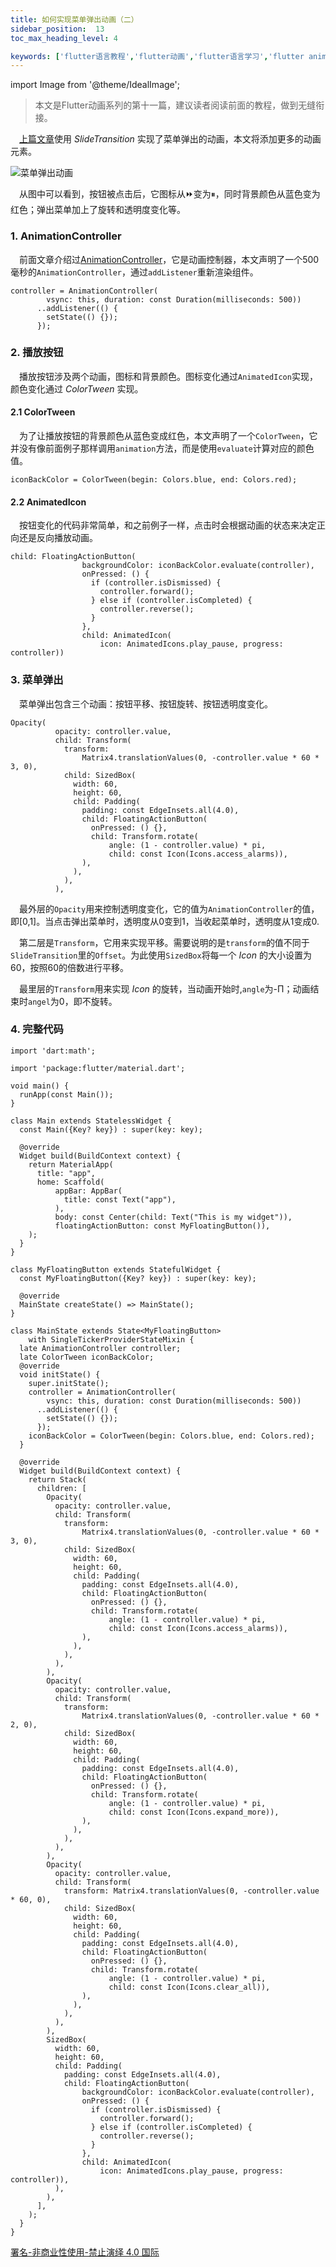 ```yaml
---
title: 如何实现菜单弹出动画（二）
sidebar_position:  13
toc_max_heading_level: 4

keywords: ['flutter语言教程','flutter动画','flutter语言学习','flutter animation contorller']
---
```


import Image from '@theme/IdealImage';

> 本文是Flutter动画系列的第十一篇，建议读者阅读前面的教程，做到无缝衔接。

 [上篇文章](./menu-expand.md)使用 _SlideTransition_ 实现了菜单弹出的动画，本文将添加更多的动画元素。

![菜单弹出动画](./asserts/flutter_fab_expand2.gif)

 从图中可以看到，按钮被点击后，它图标从⏩变为⏸，同时背景颜色从蓝色变为红色；弹出菜单加上了旋转和透明度变化等。

### 1. AnimationController

 前面文章介绍过[AnimationController](./animation-controller.md)，它是动画控制器，本文声明了一个500毫秒的`AnimationController`，通过`addListener`重新渲染组件。

    controller = AnimationController(
            vsync: this, duration: const Duration(milliseconds: 500))
          ..addListener(() {
            setState(() {});
          });

### 2. 播放按钮

 播放按钮涉及两个动画，图标和背景颜色。图标变化通过`AnimatedIcon`实现，颜色变化通过 _ColorTween_ 实现。

#### 2.1 ColorTween

 为了让播放按钮的背景颜色从蓝色变成红色，本文声明了一个`ColorTween`，它并没有像前面例子那样调用`animation`方法，而是使用`evaluate`计算对应的颜色值。

    iconBackColor = ColorTween(begin: Colors.blue, end: Colors.red);

#### 2.2 AnimatedIcon

 按钮变化的代码非常简单，和之前例子一样，点击时会根据动画的状态来决定正向还是反向播放动画。

    child: FloatingActionButton(
                    backgroundColor: iconBackColor.evaluate(controller),
                    onPressed: () {
                      if (controller.isDismissed) {
                        controller.forward();
                      } else if (controller.isCompleted) {
                        controller.reverse();
                      }
                    },
                    child: AnimatedIcon(
                        icon: AnimatedIcons.play_pause, progress: controller))

### 3. 菜单弹出

 菜单弹出包含三个动画：按钮平移、按钮旋转、按钮透明度变化。

    Opacity(
              opacity: controller.value,
              child: Transform(
                transform:
                    Matrix4.translationValues(0, -controller.value * 60 * 3, 0),
                child: SizedBox(
                  width: 60,
                  height: 60,
                  child: Padding(
                    padding: const EdgeInsets.all(4.0),
                    child: FloatingActionButton(
                      onPressed: () {},
                      child: Transform.rotate(
                          angle: (1 - controller.value) * pi,
                          child: const Icon(Icons.access_alarms)),
                    ),
                  ),
                ),
              ),

 最外层的`Opacity`用来控制透明度变化，它的值为`AnimationController`的值，即[0,1]。当点击弹出菜单时，透明度从0变到1，当收起菜单时，透明度从1变成0.

 第二层是`Transform`，它用来实现平移。需要说明的是`transform`的值不同于`SlideTransition`里的`Offset`。为此使用`SizedBox`将每一个 _Icon_ 的大小设置为60，按照60的倍数进行平移。

 最里层的`Transform`用来实现 _Icon_ 的旋转，当动画开始时,`angle`为-Π；动画结束时`angel`为0，即不旋转。

### 4. 完整代码

    import 'dart:math';

    import 'package:flutter/material.dart';

    void main() {
      runApp(const Main());
    }

    class Main extends StatelessWidget {
      const Main({Key? key}) : super(key: key);

      @override
      Widget build(BuildContext context) {
        return MaterialApp(
          title: "app",
          home: Scaffold(
              appBar: AppBar(
                title: const Text("app"),
              ),
              body: const Center(child: Text("This is my widget")),
              floatingActionButton: const MyFloatingButton()),
        );
      }
    }

    class MyFloatingButton extends StatefulWidget {
      const MyFloatingButton({Key? key}) : super(key: key);

      @override
      MainState createState() => MainState();
    }

    class MainState extends State<MyFloatingButton>
        with SingleTickerProviderStateMixin {
      late AnimationController controller;
      late ColorTween iconBackColor;
      @override
      void initState() {
        super.initState();
        controller = AnimationController(
            vsync: this, duration: const Duration(milliseconds: 500))
          ..addListener(() {
            setState(() {});
          });
        iconBackColor = ColorTween(begin: Colors.blue, end: Colors.red);
      }

      @override
      Widget build(BuildContext context) {
        return Stack(
          children: [
            Opacity(
              opacity: controller.value,
              child: Transform(
                transform:
                    Matrix4.translationValues(0, -controller.value * 60 * 3, 0),
                child: SizedBox(
                  width: 60,
                  height: 60,
                  child: Padding(
                    padding: const EdgeInsets.all(4.0),
                    child: FloatingActionButton(
                      onPressed: () {},
                      child: Transform.rotate(
                          angle: (1 - controller.value) * pi,
                          child: const Icon(Icons.access_alarms)),
                    ),
                  ),
                ),
              ),
            ),
            Opacity(
              opacity: controller.value,
              child: Transform(
                transform:
                    Matrix4.translationValues(0, -controller.value * 60 * 2, 0),
                child: SizedBox(
                  width: 60,
                  height: 60,
                  child: Padding(
                    padding: const EdgeInsets.all(4.0),
                    child: FloatingActionButton(
                      onPressed: () {},
                      child: Transform.rotate(
                          angle: (1 - controller.value) * pi,
                          child: const Icon(Icons.expand_more)),
                    ),
                  ),
                ),
              ),
            ),
            Opacity(
              opacity: controller.value,
              child: Transform(
                transform: Matrix4.translationValues(0, -controller.value * 60, 0),
                child: SizedBox(
                  width: 60,
                  height: 60,
                  child: Padding(
                    padding: const EdgeInsets.all(4.0),
                    child: FloatingActionButton(
                      onPressed: () {},
                      child: Transform.rotate(
                          angle: (1 - controller.value) * pi,
                          child: const Icon(Icons.clear_all)),
                    ),
                  ),
                ),
              ),
            ),
            SizedBox(
              width: 60,
              height: 60,
              child: Padding(
                padding: const EdgeInsets.all(4.0),
                child: FloatingActionButton(
                    backgroundColor: iconBackColor.evaluate(controller),
                    onPressed: () {
                      if (controller.isDismissed) {
                        controller.forward();
                      } else if (controller.isCompleted) {
                        controller.reverse();
                      }
                    },
                    child: AnimatedIcon(
                        icon: AnimatedIcons.play_pause, progress: controller)),
              ),
            ),
          ],
        );
      }
    }

[署名-非商业性使用-禁止演绎 4.0 国际](https://creativecommons.org/licenses/by-nc-nd/4.0/deed.zh)
